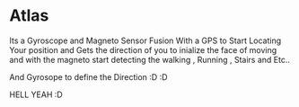 # Atlas

Its a Gyroscope and Magneto Sensor Fusion With a GPS to Start Locating Your position and Gets the direction of you to inialize the face of moving and with the magneto start detecting the walking , Running , Stairs and Etc.. 

And Gyrosope to define the Direction :D :D 

HELL YEAH :D
